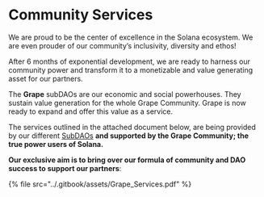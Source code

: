 # Community Services

We are proud to be the center of excellence in the Solana ecosystem. We are even prouder of our community’s inclusivity, diversity and ethos!

After 6 months of exponential development, we are ready to harness our community power and transform it to a monetizable and value generating asset for our partners.

The **Grape** subDAOs are our economic and social powerhouses. They sustain value generation for the whole Grape Community. Grape is now ready to expand and offer this value as a service.

The services outlined in the attached document below, are being provided by our different [SubDAOs](../grape-subdaos/subdao-units/) **and supported by the Grape Community; the true power users of Solana.**&#x20;

**Our exclusive aim is to bring over our formula of community and DAO success to support our partners**:

{% file src="../.gitbook/assets/Grape_Services.pdf" %}
